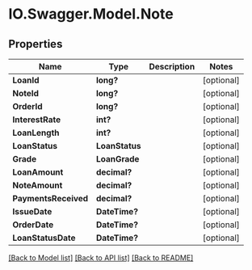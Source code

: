 # IO.Swagger.Model.Note
## Properties

Name | Type | Description | Notes
------------ | ------------- | ------------- | -------------
**LoanId** | **long?** |  | [optional] 
**NoteId** | **long?** |  | [optional] 
**OrderId** | **long?** |  | [optional] 
**InterestRate** | **int?** |  | [optional] 
**LoanLength** | **int?** |  | [optional] 
**LoanStatus** | **LoanStatus** |  | [optional] 
**Grade** | **LoanGrade** |  | [optional] 
**LoanAmount** | **decimal?** |  | [optional] 
**NoteAmount** | **decimal?** |  | [optional] 
**PaymentsReceived** | **decimal?** |  | [optional] 
**IssueDate** | **DateTime?** |  | [optional] 
**OrderDate** | **DateTime?** |  | [optional] 
**LoanStatusDate** | **DateTime?** |  | [optional] 

[[Back to Model list]](../README.md#documentation-for-models) [[Back to API list]](../README.md#documentation-for-api-endpoints) [[Back to README]](../README.md)

